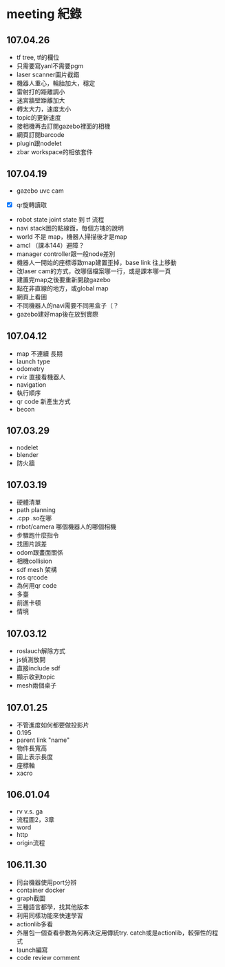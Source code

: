 # meeting 紀錄

## 107.04.26
+ tf tree, tf的欄位
+ 只需要寫yanl不需要pgm
+ laser scanner圖片截錯
+ 機器人重心，輪胎加大，穩定
+ 雷射打的距離調小
+ 迷宮牆壁距離加大
+ 轉太大力，速度太小
+ topic的更新速度
+ 接相機再去訂閱gazebo裡面的相機
+ 網頁訂閱barcode
+ plugin跟nodelet
+ zbar workspace的相依套件

## 107.04.19
+ gazebo uvc cam
+ [x] qr旋轉讀取
+ robot state joint state 到 tf 流程
+ navi stack圖的點線面，每個方塊的說明
+ world 不是 map，機器人掃描後才是map
+ amcl （課本144）避障？
+ manager controller跟一般node差別
+ 機器人一開始的座標導致map建置歪掉，base link 往上移動
+ 改laser cam的方式，改哪個檔案哪一行，或是課本哪一頁
+ 建置完map之後要重新開啟gazebo
+ 點在非直線的地方，或global map
+ 網頁上看圖
+ 不同機器人的navi需要不同黑盒子（？
+ gazebo建好map後在放到實際

## 107.04.12
+ map 不連續 長期
+ launch type
+ odometry
+ rviz 直接看機器人
+ navigation
+ 執行順序
+ qr code 新產生方式
+ becon

## 107.03.29
+ nodelet
+ blender
+ 防火牆

## 107.03.19
+ 硬體清單
+ path planning
+ .cpp .so在哪
+ rrbot/camera 哪個機器人的哪個相機
+ 步驟跑什麼指令
+ 找圖片誤差
+ odom跟畫面關係
+ 相機collision
+ sdf mesh 架構
+ ros qrcode
+ 為何用qr code
+ 多臺
+ 前進卡頓
+ 情境

## 107.03.12
+ roslauch解除方式
+ js偵測放開
+ 直接include sdf
+ 顯示收到topic
+ mesh兩個桌子

## 107.01.25
+ 不管進度如何都要做投影片
+ 0.195
+ parent link "name"
+ 物件長寬高
+ 圖上表示長度
+ 座標軸
+ xacro

## 106.01.04
+ rv v.s. ga
+ 流程圖2，3章
+ word
+ http
+ origin流程

## 106.11.30
+ 同台機器使用port分辨
+ container docker
+ graph截圖
+ 三種語言都學，找其他版本
+ 利用同樣功能來快速學習
+ actionlib多看
+ 外層包一個查看參數為何再決定用傳統try. catch或是actionlib，較彈性的程式
+ launch編寫
+ code review comment
